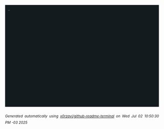 <div align="justify">
<picture>
    <source media="(prefers-color-scheme: dark)" srcset="./output.gif">
    <source media="(prefers-color-scheme: light)" srcset="./output.gif">
    <img alt="GIFOS" src="output.gif">
</picture>

<sub><i>Generated automatically using [x0rzavi/github-readme-terminal](https://github.com/x0rzavi/github-readme-terminal) on Wed Jul 02 10:50:30 PM -03 2025</i></sub>

<!-- <details>
<summary>More details</summary>

</details> -->
</div>

<!-- Image deletion URL: NONE -->
